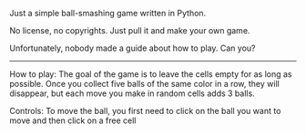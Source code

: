 Just a simple ball-smashing game written in Python.

No license, no copyrights. Just pull it and make your own game.

Unfortunately, nobody made a guide about how to play. Can you?

---
How to play:
The goal of the game is to leave the cells empty for as long as possible. 
Once you collect five balls of the same color in a row, they will disappear, but each move you make in random cells adds 3 balls.

Controls:
To move the ball, you first need to click on the ball you want to move and then click on a free cell
